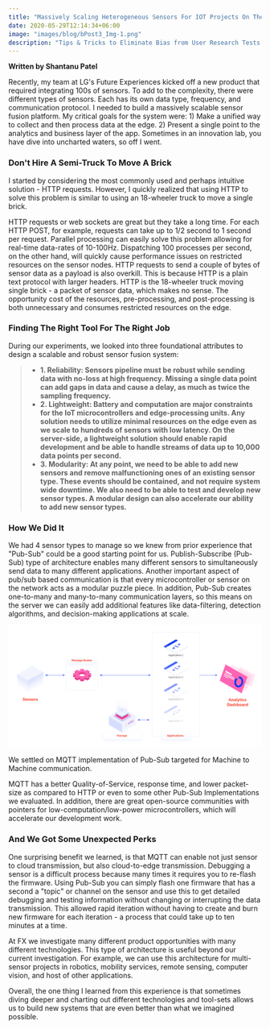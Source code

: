 ```yaml
---
title: "Massively Scaling Heterogeneous Sensors For IOT Projects On The Cheap"
date: 2020-05-29T12:14:34+06:00
image: "images/blog/bPost3_Img-1.png"
description: "Tips & Tricks to Eliminate Bias from User Research Tests by Fanya Young"
---
```

**Written by Shantanu Patel**

Recently, my team at LG's Future Experiences kicked off a new product that required integrating 100s of sensors. To add to the complexity, there were different types of sensors. Each has its own data type, frequency, and communication protocol. I needed to build a massively scalable sensor fusion platform. My critical goals for the system were: 1) Make a unified way to collect and then process data at the edge. 2) Present a single point to the analytics and business layer of the app. Sometimes in an innovation lab, you have dive into uncharted waters, so off I went.
### Don't Hire A Semi-Truck To Move A Brick
I started by considering the most commonly used and perhaps intuitive solution - HTTP requests. However, I quickly realized that using HTTP to solve this problem is similar to using an 18-wheeler truck to move a single brick.

HTTP requests or web sockets are great but they take a long time. For each HTTP POST, for example, requests can take up to 1/2 second to 1 second per request. Parallel processing can easily solve this problem allowing for real-time data-rates of 10-100Hz. Dispatching 100 processes per second, on the other hand, will quickly cause performance issues on restricted resources on the sensor nodes. HTTP requests to send a couple of bytes of sensor data as a payload is also overkill. This is because HTTP is a plain text protocol with larger headers. HTTP is the 18-wheeler truck moving single brick - a packet of sensor data, which makes no sense. The opportunity cost of the resources, pre-processing, and post-processing is both unnecessary and consumes restricted resources on the edge.

### Finding The Right Tool For The Right Job
During our experiments, we looked into three foundational attributes to design a scalable and robust sensor fusion system:
> * **1. Reliability: Sensors pipeline must be robust while sending data with no-loss at high frequency. Missing a single data point can add gaps in data and cause a delay, as much as twice the sampling frequency.**
> * **2. Lightweight: Battery and computation are major constraints for the IoT microcontrollers and edge-processing units. Any solution needs to utilize minimal resources on the edge even as we scale to hundreds of sensors with low latency. On the server-side, a lightweight solution should enable rapid development and be able to handle streams of data up to 10,000 data points per second.**
> * **3. Modularity: At any point, we need to be able to add new sensors and remove malfunctioning ones of an existing sensor type. These events should be contained, and not require system wide downtime. We also need to be able to test and develop new sensor types. A modular design can also accelerate our ability to add new sensor types.**

### How We Did It
We had 4 sensor types to manage so we knew from prior experience that "Pub-Sub" could be a good starting point for us. Publish-Subscribe (Pub-Sub) type of architecture enables many different sensors to simultaneously send data to many different applications. Another important aspect of pub/sub based communication is that every microcontroller or sensor on the network acts as a modular puzzle piece. In addition, Pub-Sub creates one-to-many and many-to-many communication layers, so this means on the server we can easily add additional features like data-filtering, detection algorithms, and decision-making applications at scale.

<img class="img-fluid w-100" src="/images/blog/bPost3_Img-1.png" alt="h-diagram">

We settled on MQTT implementation of Pub-Sub targeted for Machine to Machine communication.

MQTT has a better Quality-of-Service, response time, and lower packet-size as compared to HTTP or even to some other Pub-Sub Implementations we evaluated. In addition, there are great open-source communities with pointers for low-computation/low-power microcontrollers, which will accelerate our development work.

### And We Got Some Unexpected Perks
One surprising benefit we learned, is that MQTT can enable not just sensor to cloud transmission, but also cloud-to-edge transmission. Debugging a sensor is a difficult process because many times it requires you to re-flash the firmware. Using Pub-Sub you can simply flash one firmware that has a second a "topic" or channel on the sensor and use this to get detailed debugging and testing information without changing or interrupting the data transmission. This allowed rapid iteration without having to create and burn new firmware for each iteration - a process that could take up to ten minutes at a time.

At FX we investigate many different product opportunities with many different technologies. This type of architecture is useful beyond our current investigation. For example, we can use this architecture for multi-sensor projects in robotics, mobility services, remote sensing, computer vision, and host of other applications.

Overall, the one thing I learned from this experience is that sometimes diving deeper and charting out different technologies and tool-sets allows us to build new systems that are even better than what we imagined possible.
